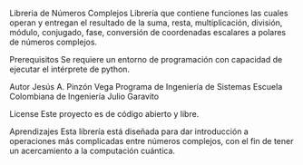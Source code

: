 Libreria de Números Complejos
Librería que contiene funciones las cuales operan y entregan el resultado de
la suma, resta, multiplicación, división, módulo, conjugado, fase, conversión
de coordenadas escalares a polares de números complejos.


Prerequisitos
Se requiere un entorno de programación con capacidad de ejecutar el intérprete de python.


Autor
Jesús A. Pinzón Vega
Programa de Ingeniería de Sistemas
Escuela Colombiana de Ingeniería Julio Garavito


License
Este proyecto es de código abierto y libre.


Aprendizajes
Esta librería está diseñada para dar introducción a operaciones más complicadas
entre números complejos, con el fin de tener un acercamiento a la computación cuántica.